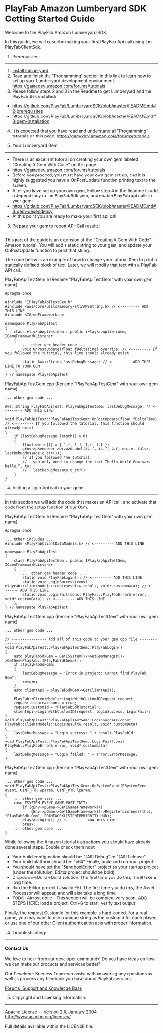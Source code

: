 PlayFab Amazon Lumberyard SDK Getting Started Guide
========
Welcome to the PlayFab Amazon Lumberyard SDK.

In this guide, we will describe making your first PlayFab Api call using the PlayFabClientSdk.

1. Prerequisites:
----

1. [Install lumberyard](https://aws.amazon.com/lumberyard/downloads/)
2. Read and finish the "Programming" section in this link to learn how to set up your Lumberyard development environment: https://gamedev.amazon.com/forums/tutorials
3. Please follow steps 2 and 3 in the Readme to get Lumberyard and the PlayFab Sdk installed:
 * https://github.com/PlayFab/LumberyardSDK/blob/master/README.md#2-prerequisites
 * https://github.com/PlayFab/LumberyardSDK/blob/master/README.md#3-gem-installation
4. It is expected that you have read and understand all "Programming" tutorials on this page: https://gamedev.amazon.com/forums/tutorials

2. Your Lumberyard Gem
----

* There is an excellent tutorial on creating your own gem labeled "Creating A Gem With Code" on this page:
 * https://gamedev.amazon.com/forums/tutorials
* Before you proceed, you must have your own gem set up, and it is highly suggested you have a OnPostUpdate function printing text to the screen.
* After you have set up your own gem, Follow step 4 in the Readme to add a dependency to the PlayFabSdk gem, and enable PlayFab api calls in your gem:
 * https://github.com/PlayFab/LumberyardSDK/blob/master/README.md#4-gem-dependency
* At this point you are ready to make your first api call

3. Prepare your gem to report API-Call results:
----

This part of the guide is an extension of the "Creating A Gem With Code" Amazon tutorial.  You will add a static string to your gem, and update your OnPostUpdate function to print that string.

The code below is an example of how to change your tutorial Gem to print a statically defined block of text.  Later, we will modify that text with a PlayFab API call.

PlayFabApiTestGem.h (Rename "PlayFabApiTestGem" with your own gem name)
```
#pragma once

#include "IPlayFabApiTestGem.h"
#include <aws/core/utils/memory/stl/AWSString.h> // <--------- ADD THIS LINE
#include <IGameFramework.h>

namespace PlayFabApiTest
{
    class PlayFabApiTestGem : public IPlayFabApiTestGem, IGameFrameworkListener
    {
        ... other gem header code ...
        void OnPostUpdate(float fDeltaTime) override; // <--------- If you followed the tutorial, this line should already exist

        static Aws::String lastDebugMessage; // <--------- ADD THIS LINE TO YOUR GEM
    };
} // namespace PlayFabApiTest
```

PlayFabApiTestGem.cpp (Rename "PlayFabApiTestGem" with your own gem name)
```
... other gem code ...

Aws::String PlayFabApiTest::PlayFabApiTestGem::lastDebugMessage; // <--------- ADD THIS LINE

void PlayFabApiTest::PlayFabApiTestGem::OnPostUpdate(float fDeltaTime) // <--------- If you followed the tutorial, this function should already exist
{
    if (lastDebugMessage.length() > 0)
    {
        float white[4] = { 1.f, 1.f, 1.f, 1.f };
        gEnv->pRenderer->Draw2dLabel(32.f, 32.f, 2.f, white, false, lastDebugMessage.c_str());
        // If you followed the tutorial,
        //   you only need to change the text “Hello World Gem says hello.”, to:
        //   lastDebugMessage.c_str()
    }
}
```

4. Adding a login Api call to your gem:
----

In this section we will add the code that makes an API call, and activate that code from the setup function of our Gem.

PlayFabApiTestGem.h (Rename "PlayFabApiTestGem" with your own gem name)
```
#pragma once

... Other includes ...
#include <PlayFabClientDataModels.h> // <--------- ADD THIS LINE

namespace PlayFabApiTest
{
    class PlayFabApiTestGem : public IPlayFabApiTestGem, IGameFrameworkListener
    {
        ... other gem header code ...
        static void PlayFabLogin(); // <--------- ADD THIS LINE
        static void LoginSuccess(const PlayFab::ClientModels::LoginResult& result, void* customData); // <--------- ADD THIS LINE
        static void LoginFail(const PlayFab::PlayFabError& error, void* customData); // <--------- ADD THIS LINE
    };
} // namespace PlayFabApiTest
```

PlayFabApiTestGem.cpp (Rename "PlayFabApiTestGem" with your own gem name)
```
... other gem code ...

// ---------------- Add all of this code to your gem.cpp file ---------------- 
void PlayFabApiTest::PlayFabApiTestGem::PlayFabLogin()
{
    auto playFabSdkGem = GetISystem()->GetGemManager()->GetGem<PlayFab::IPlayFabSdkGem>();
    if (!playFabSdkGem)
    {
        lastDebugMessage = "Error in project: Cannot find PlayFab Gem";
        return;
    }
    auto clientApi = playFabSdkGem->GetClientApi();

    PlayFab::ClientModels::LoginWithCustomIDRequest request;
    request.CreateAccount = true;
    request.CustomId = "PlayFabSdkTutorial";
    clientApi->LoginWithCustomID(request, LoginSuccess, LoginFail);
}
void PlayFabApiTest::PlayFabApiTestGem::LoginSuccess(const PlayFab::ClientModels::LoginResult& result, void* customData)
{
    lastDebugMessage = "Login success: " + result.PlayFabId;
}
void PlayFabApiTest::PlayFabApiTestGem::LoginFail(const PlayFab::PlayFabError& error, void* customData)
{
    lastDebugMessage = "Login failed: " + error.ErrorMessage;
}
```

PlayFabApiTestGem.cpp (Rename "PlayFabApiTestGem" with your own gem name)
```
... other gem code ...
void PlayFabApiTest::PlayFabApiTestGem::OnSystemEvent(ESystemEvent event, UINT_PTR wparam, UINT_PTR lparam)
{
    ... other gem code ...
    case ESYSTEM_EVENT_GAME_POST_INIT:
        if (gEnv->pGame->GetIGameFramework())
            gEnv->pGame->GetIGameFramework()->RegisterListener(this, "PlayFabSdk Gem", FRAMEWORKLISTENERPRIORITY_HUD);
        PlayFabLogin(); // <--------- ADD THIS LINE
        break;
    ... other gem code ...
}
```

While following the Amazon tutorial instructions you should have already done several steps.  Double check them now:
* Your build configuration should be:  "[All] Debug" or "[All] Release"
* Your build platform should be: "x64"
Finally, build and run your project:
* You should have set the "Sandbox/Editor" project as your startup project (under the solutuion, Editor project should be bold)
* Dropdown->Build->Build solution.  The first time you do this, it will take a long time.
* Run the Editor project (Usually F5).  The first time you do this, the Asset Processor will appear, and will also take a long time.
* TODO: Almost done - This section will be complete very soon. ADD STEPS HERE: load a project, Ctrl+G to start, verify text output

Finally, the request.CustomId for this example is hard-coded.  For a real game, you may want to use a unique string as the customId for each player, or use one of our other [Client authentication apis](https://api.playfab.com/Documentation/Client) with proper information.

4. Troubleshooting:
----

#### Contact Us
We love to hear from our developer community!
Do you have ideas on how we can make our products and services better?

Our Developer Success Team can assist with answering any questions as well as process any feedback you have about PlayFab services.

[Forums, Support and Knowledge Base](https://community.playfab.com/hc/en-us)


5. Copyright and Licensing Information:
----
  Apache License --
  Version 2.0, January 2004
  http://www.apache.org/licenses/

  Full details available within the LICENSE file.

